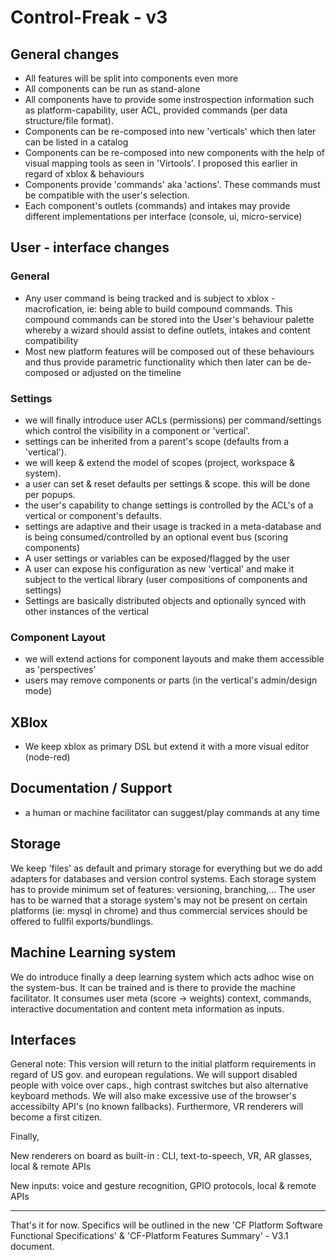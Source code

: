 # Control-Freak - v3

## General changes

- All features will be split into components even more 
- All components can be run as stand-alone
- All components have to provide some instrospection information such as platform-capability, user ACL, provided commands (per data structure/file format).
- Components can be re-composed into new 'verticals' which then later can be listed in a catalog
- Components can be re-composed into new components with the help of visual mapping tools as seen in 'Virtools'. I proposed this earlier in regard of xblox & behaviours
- Components provide 'commands' aka 'actions'. These commands must be compatible with the user's selection. 
- Each component's outlets (commands) and intakes may provide different implementations per interface (console, ui, micro-service)

## User - interface changes

### General

- Any user command is being tracked and is subject to xblox - macrofication, ie: being able to build compound commands. This compound commands can be stored into the User's behaviour palette whereby a wizard should assist to define outlets, intakes and content compatibility
- Most new platform features will be composed out of these behaviours and thus provide parametric functionality which then later can be de-composed or adjusted on the timeline

### Settings

- we will finally introduce user ACLs (permissions) per command/settings which control the visibility in a component or 'vertical'.
- settings can be inherited from a parent's scope (defaults from a 'vertical').
- we will keep & extend the model of scopes (project, workspace & system).
- a user can set & reset defaults per settings & scope. this will be done per popups.
- the user's capability to change settings is controlled by the ACL's of a vertical or component's defaults.
- settings are adaptive and their usage is tracked in a meta-database and is being consumed/controlled by an optional event bus (scoring components)
- A user settings or variables can be exposed/flagged by the user
- A user can expose his configuration as new 'vertical' and make it subject to the vertical library (user compositions of components and settings)
- Settings are basically distributed objects and optionally synced with other instances of the vertical

### Component Layout

- we will extend actions for component layouts and make them accessible as 'perspectives'
- users may remove components or parts (in the vertical's admin/design mode)

## XBlox

- We keep xblox as primary DSL but extend it with a more visual editor (node-red)

## Documentation / Support

- a human or machine facilitator can suggest/play commands at any time

## Storage

We keep 'files' as default and primary storage for everything but we do add adapters for databases and version control systems. Each storage system has to provide minimum set of features: versioning, branching,... The user has to be warned that a storage system's  may not be present on certain platforms (ie: mysql in chrome) and thus commercial services should be offered to fullfil exports/bundlings.

## Machine Learning system

We do introduce finally a deep learning system which acts adhoc wise on the system-bus. It can be trained and is there to provide  the machine facilitator. It consumes user meta (score -> weights) context, commands, interactive documentation and content meta information as inputs. 


## Interfaces

General note: This version will return to the initial platform requirements in regard of US gov. and european regulations. We will support disabled people with voice over caps., high contrast switches but also alternative keyboard methods. We will also make excessive use of the browser's accessibilty API's (no known fallbacks). Furthermore, VR renderers will become a first citizen.

Finally,

New renderers on board as built-in : CLI, text-to-speech, VR, AR glasses, local & remote APIs

New inputs: voice and gesture recognition, GPIO protocols, local & remote APIs

<hr/>

That's it for now. Specifics will be outlined in the new 'CF Platform Software Functional Specifications' & 'CF-Platform Features Summary' - V3.1 document.


